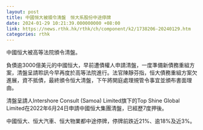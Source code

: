 ```yaml
---
layout: post
title: 中國恒大被頒令清盤　恒大系股份中途停牌
date: 2024-01-29 10:21:39.000000000 +08:00
link: https://news.rthk.hk/rthk/ch/component/k2/1738206-20240129.htm
categories: rthk
---
```


中國恒大被高等法院頒令清盤。

負債逾3000億美元的中國恒大，早前遭債權人申請清盤，一度準備新債務重組方案，清盤呈請聆訊今早再度於高等法院進行。法官陳靜芬指，恒大債務重組方案欠進展，資不抵債，最終頒令恒大清盤，下午將開庭處理規管令事宜並頒布書面理由。

清盤呈請人Intershore Consult (Samoa) Limited旗下的Top Shine Global Limited在2022年6月24日申請中國恒大集團清盤，已經歷7度押後。

中國恒大、恒大汽車、恒大物業都中途停牌，停牌前跌近21%、逾18%及近3%。
